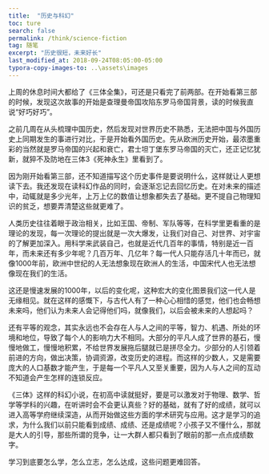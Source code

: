 ```yaml
---
title:  "历史与科幻"
toc: ture
search: false
permalink: /think/science-fiction
tag: 随笔
excerpt: "历史很短，未来好长"
last_modified_at: 2018-09-24T08:05:00-05:00
typora-copy-images-to: ..\assets\images
---
```


上周的休息时间大都给了《三体全集》，可还是只看完了前两部。在开始看第三部的时候，发现这次故事的开始是查理曼帝国攻陷东罗马帝国背景，读的时候我直说“好巧好巧”。

之前几周在从头梳理中国历史，然后发现对世界历史不熟悉，无法把中国与外国历史上同期发生的事进行对比，于是开始看外国历史。先从欧洲历史开始，最浓墨重彩的当然就是罗马帝国的兴起和衰亡，君士坦丁堡东罗马帝国的灭亡，还正记忆犹新，就猝不及防地在三体3《死神永生》里看到了。

因为刚开始看第三部，还不知道描写这个历史事件是要说明什么，这样就让人更想读下去。我还发现在读科幻作品的同时，会逐渐忘记去回忆历史。在对未来的描述中，动辄就是多少光年，上万上亿的数值让想象都失去了基础。更不提自己物理知识的贫乏，想要弄清楚这些就更难了。

人类历史往往着眼于政治相关，比如王国、帝制、军队等等，在科学里更看重的是理论的发现，每一次理论的提出就是一次大爆发，让我们对自己、对世界、对宇宙的了解更加深入。用科学来武装自己，也就是近代几百年的事情，特别是近一百年，而未来还有多少年呢？几百万年、几亿年？每一代人只能存活几十年而已，就像1000年前，欧洲中世纪的人无法想象现在欧洲人的生活，中国宋代人也无法想像现在我们的生活。

这还是慢速发展的1000年，以后的变化呢，这种宏大的变化图景我们这一代人是无缘相见。就在这样的感慨下，与古代人有了一种心心相惜的感觉，他们也会畅想未来吗，他们认为未来人会记得他们吗，就像我们，以后会被未来的人想起吗？

还有平等的观念，其实永远也不会存在人与人之间的平等，智力、机遇、所处的环境和地位，导致了每个人的影响力大不相同。大部分的平凡人成了世界的基石，慢慢地做工，慢慢地积累，不给世界发展拖后腿就已是拼尽全力。少部分的人引领着前进的方向，做出决策，协调资源，改变历史的进程。而这样的少数人，又是需要庞大的人口基数才能产生，于是每一个平凡人又至关重要，因为人与人之间的互动不知道会产生怎样的连锁反应。

《三体》这样的科幻小说，在初高中读就挺好，要是可以激发对于物理、数学、哲学等学科的兴趣，在听讲时会不会更认真些？好的基础，就有了好的成绩，就可以进入高等学府继续深造，从而开始做这些方面的学术研究与应用。这才是学习的追求，为什么我们以前只能看到成绩、成绩、还是成绩呢？小孩子又不懂什么，那就是大人的引导，那些所谓的竞争，让一大群人都只看到了眼前的那一点点成绩数字。

学习到底要怎么学，怎么立志，怎么达成，这些问题更难回答。



